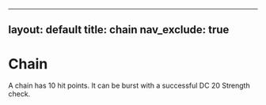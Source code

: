 
---
layout: default
title: chain
nav_exclude: true
---

# Chain

A chain has 10 hit points. It can be burst with a successful DC 20 Strength check.

